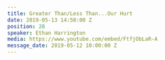 ```yaml
---
title: Greater Than/Less Than...Our Hurt
date: 2019-05-13 14:58:00 Z
position: 28
speaker: Ethan Harrington
media: https://www.youtube.com/embed/FtfjObLaR-A
message_date: 2019-05-12 10:00:00 Z
---
```


